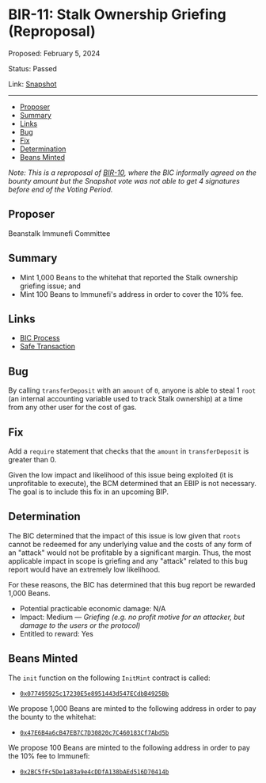 # BIR-11: Stalk Ownership Griefing (Reproposal)

Proposed: February 5, 2024

Status: Passed

Link: [Snapshot](https://snapshot.org/#/beanstalkbugbounty.eth/proposal/0xc9c24e53808bf7de86f54c27a2d0a71b9dcbb916b74e9493d521e6b64fe8d63e)

---

- [Proposer](#proposer)
- [Summary](#summary)
- [Links](#links)
- [Bug](#bug)
- [Fix](#fix)
- [Determination](#determination)
- [Beans Minted](#beans-minted)

*Note: This is a reproposal of [BIR-10](https://snapshot.org/#/beanstalkbugbounty.eth/proposal/0x3247308cde62b6bc55a82e61224887817f2f81dabba0dfd007a97178585b65bd), where the BIC informally agreed on the bounty amount but the Snapshot vote was not able to get 4 signatures before end of the Voting Period.*

## Proposer

Beanstalk Immunefi Committee

## Summary

* Mint 1,000 Beans to the whitehat that reported the Stalk ownership griefing issue; and
* Mint 100 Beans to Immunefi's address in order to cover the 10% fee.

## Links

* [BIC Process](https://docs.bean.money/governance/beanstalk/bic-process)
* [Safe Transaction](https://app.safe.global/transactions/tx?safe=eth:0xa9bA2C40b263843C04d344727b954A545c81D043&id=multisig_0xa9bA2C40b263843C04d344727b954A545c81D043_0x917e0ab28c89154944155f104a467f88eff35a672bc3308a3eb73c1343369470)

## Bug

By calling `transferDeposit` with an `amount` of `0`, anyone is able to steal 1 `root` (an internal accounting variable used to track Stalk ownership) at a time from any other user for the cost of gas.

## Fix

Add a `require` statement that checks that the `amount` in `transferDeposit` is greater than 0.

Given the low impact and likelihood of this issue being exploited (it is unprofitable to execute), the BCM determined that an EBIP is not necessary. The goal is to include this fix in an upcoming BIP.

## Determination

The BIC determined that the impact of this issue is low given that `roots` cannot be redeemed for any underlying value and the costs of any form of an "attack" would not be profitable by a significant margin. Thus, the most applicable impact in scope is griefing and any "attack" related to this bug report would have an extremely low likelihood. 

For these reasons, the BIC has determined that this bug report be rewarded 1,000 Beans.

* Potential practicable economic damage: N/A
* Impact: Medium — _Griefing (e.g. no profit motive for an attacker, but damage to the users or the protocol)_
* Entitled to reward: Yes

## Beans Minted

The `init` function on the following `InitMint` contract is called:
* [`0x077495925c17230E5e8951443d547ECdbB4925Bb`](https://etherscan.io/address/0x077495925c17230E5e8951443d547ECdbB4925Bb#code)

We propose 1,000 Beans are minted to the following address in order to pay the bounty to the whitehat:
* [`0x47E6B4a6cB47EB7C7D30820c7C460183Cf7Abd5b`](https://etherscan.io/address/0x47E6B4a6cB47EB7C7D30820c7C460183Cf7Abd5b)

We propose 100 Beans are minted to the following address in order to pay the 10% fee to Immunefi:
* [`0x2BC5fFc5De1a83a9e4cDDfA138bAEd516D70414b`](https://etherscan.io/address/0x2BC5fFc5De1a83a9e4cDDfA138bAEd516D70414b)
